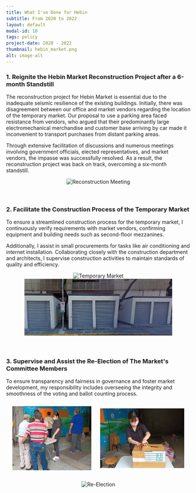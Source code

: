 ```yaml
---
title: What I've Done for Hebin
subtitle: From 2020 to 2022
layout: default
modal-id: 10
tags: policy
project-date: 2020 - 2022
thumbnail: hebin_market.png
alt: image-alt
---
```

<html>
<head>
    <meta name="viewport" content="width=device-width, initial-scale=1.0">
    <style>
        table {
            border-collapse: separate;
            border-spacing: 10px;
        }
        table img {
            max-width: 100%;
            height: auto;
        }
    </style>
</head>
<body>
    <h3>1. Reignite the Hebin Market Reconstruction Project after a 6-month Standstill</h3>
    <p>The reconstruction project for Hebin Market is essential due to the inadequate seismic resilience of the existing buildings. Initially, there was disagreement between our office and market vendors regarding the location of the temporary market. Our proposal to use a parking area faced resistance from vendors, who argued that their predominantly large electromechanical merchandise and customer base arriving by car made it inconvenient to transport purchases from distant parking areas.</p>
    <p>Through extensive facilitation of discussions and numerous meetings involving government officials, elected representatives, and market vendors, the impasse was successfully resolved. As a result, the reconstruction project was back on track, overcoming a six-month standstill.</p>
    <div style="text-align: center;">
        <img src="img/portfolio/reconstruction.JPG" alt="Reconstruction Meeting" style="max-width: 80%; height: auto;">
    </div>
    <br>
    <br>
    <h3>2. Facilitate the Construction Process of the Temporary Market</h3>
    <p>To ensure a streamlined construction process for the temporary market, I continuously verify requirements with market vendors, confirming equipment and building needs such as second-floor mezzanines.</p>
    <p>Additionally, I assist in small procurements for tasks like air conditioning and internet installation. Collaborating closely with the construction department and architects, I supervise construction activities to maintain standards of quality and efficiency.</p>
    <div style="text-align: center;">
        <img src="img/portfolio/temporary.JPG" alt="Temporary Market" style="max-width: 80%; height: auto;">
        <img src="img/portfolio/temporary2.png" alt="Temporary Market" style="max-width: 80%; height: auto;">
    </div>
    <br>
    <br>
    <h3>3. Supervise and Assist the Re-Election of The Market's Committee Members</h3>
    <p>To ensure transparency and fairness in governance and foster market development, my responsibility includes overseeing the integrity and smoothness of the voting and ballot counting process.</p>
    <table>
        <tr>
            <td><img src="img/portfolio/vote.jpg" alt="Re-Election" style="max-width: 100%; height: auto;"></td>
            <td><img src="img/portfolio/vote2.jpg" alt="Re-Election" style="max-width: 100%; height: auto;"></td>
        </tr>
    </table>
    <div style="text-align: center;">
        <img src="img/portfolio/vote3.JPG" alt="Re-Election" style="max-width: 80%; height: auto;">
    </div>
    <br>
    <br>
    
    
</body>
</html>
